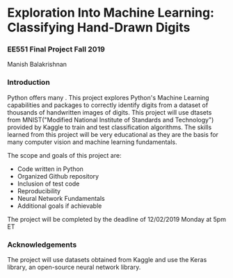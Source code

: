 # Exploration Into Machine Learning: Classifying Hand-Drawn Digits
### EE551 Final Project Fall 2019
Manish Balakrishnan <br />

### Introduction
Python offers many . This project explores Python's Machine Learning capabilities and packages to correctly identify digits from a dataset of thousands of handwritten images of digits. This project will use dtasets from MNIST("Modified National Institute of Standards and Technology") provided by Kaggle to train and test classification algorithms. The skills learned from this project will be very educational as they are the basis for many computer vision and machine learning fundamentals. 

The scope and goals of this project are:
* Code written in Python
* Organized Github repository
* Inclusion of test code
* Reproducibility
* Neural Network Fundamentals
* Additional goals if achievable

The project will be completed by the deadline of 12/02/2019 Monday at 5pm ET

### Acknowledgements <br />
The project will use datasets obtained from Kaggle and use the Keras library, an open-source neural network library.
